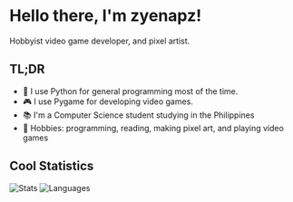 <h1>Hello there, I'm zyenapz!</h1>
<p>Hobbyist video game developer, and pixel artist.</p>

## TL;DR
- 🐍 I use Python for general programming most of the time.
- 🎮 I use Pygame for developing video games.
- 📚 I'm a Computer Science student studying in the Philippines
- 💪 Hobbies: programming, reading, making pixel art, and playing video games

## Cool Statistics
![Stats](https://github-readme-stats.vercel.app/api?username=zyenapz&&show_icons=true&title_color=C60C85&icon_color=C60C85)
![Languages](https://github-readme-stats.vercel.app/api/top-langs/?username=zyenapz&layout=compact&title_color=C60C85&bg_color=FFFFFF)

